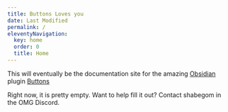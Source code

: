 ```yaml
---
title: Buttons Loves you
date: Last Modified
permalink: /
eleventyNavigation:
  key: home
  order: 0
  title: Home
---
```


This will eventually be the documentation site for the amazing
[Obsidian](https://obisidian.md) plugin
[Buttons](https://github.com/shabegom/buttons)

Right now, it is pretty empty. Want to help fill it out? Contact shabegom in the
OMG Discord.
